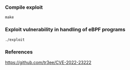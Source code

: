 ### Compile exploit
```
make
```

### Exploit vulnerability in handling of eBPF programs
```
./exploit
```

### References
https://github.com/tr3ee/CVE-2022-23222

